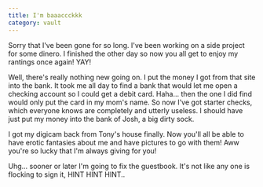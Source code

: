 ```yaml
---
title: I'm baaaccckkk
category: vault
---
```


Sorry that I've been gone for so long. I've been working on a side project for
some dinero. I finished the other day so now you all get to enjoy my rantings
once again! YAY!

Well, there's really nothing new going on. I put the money I got from that
site into the bank. It took me all day to find a bank that would let me open a
checking account so I could get a debit card. Haha... then the one I did find
would only put the card in my mom's name. So now I've got starter checks,
which everyone knows are completely and utterly useless. I should have just
put my money into the bank of Josh, a big dirty sock.

I got my digicam back from Tony's house finally. Now you'll all be able to
have erotic fantasies about me and have pictures to go with them! Aww you're
so lucky that I'm always giving for you!

Uhg... sooner or later I'm going to fix the guestbook. It's not like any one
is flocking to sign it, HINT HINT HINT..
